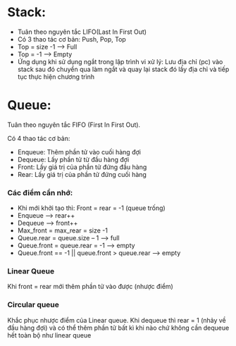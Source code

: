 # Stack:
<ul>
  <li>Tuân theo nguyên tắc LIFO(Last In First Out)</li>
  <li>Có 3 thao tác cơ bản: Push, Pop, Top</li>
  <li>Top = size -1 --> Full</li>
  <li>Top = -1 --> Empty</li>
  <li>Ứng dụng khi sử dụng ngắt trong lập trình vi xử lý: Lưu địa chỉ (pc) vào stack sau đó chuyển qua làm ngắt và quay lại stack đó lấy địa chỉ và tiếp tục thực hiện chương trình</li>
</ul>


# Queue:
Tuân theo nguyên tắc FIFO (First In First Out).

Có 4 thao tác cơ bản:
<ul>
  <li>Enqueue: Thêm phần tử vào cuối hàng đợi</li>
  <li>Dequeue: Lấy phần tử từ đầu hàng đợi</li>
  <li>Front: Lấy giá trị của phần tử đứng đầu hàng</li>
  <li>Rear:  Lấy giá trị của phần tử đứng cuối hàng</li>
</ul>

### Các điểm cần nhớ:
<ul>
  <li>Khi mới khởi tạo thì: Front = rear = -1 (queue trống)</li>
  <li>Enqueue --> rear++</li>
  <li>Dequeue --> front++</li>
  <li>Max_front = max_rear = size -1</li>
  <li>Queue.rear = queue.size – 1 --> full</li>
  <li>Queue.front = queue.rear = -1 --> empty</li>
  <li>Queue.front  == -1 || queue.front > queue.rear --> empty</li>
</ul>

### Linear Queue
Khi front = rear mới thêm phần tử vào được (nhược điểm)
### Circular queue
Khắc phục nhược điểm của Linear queue. Khi dequeue thì rear = 1 (nhảy về đầu hàng đợi) và có thể thêm phần tử bất kì khi nào chứ không cần dequeue hết toàn bộ như linear queue
